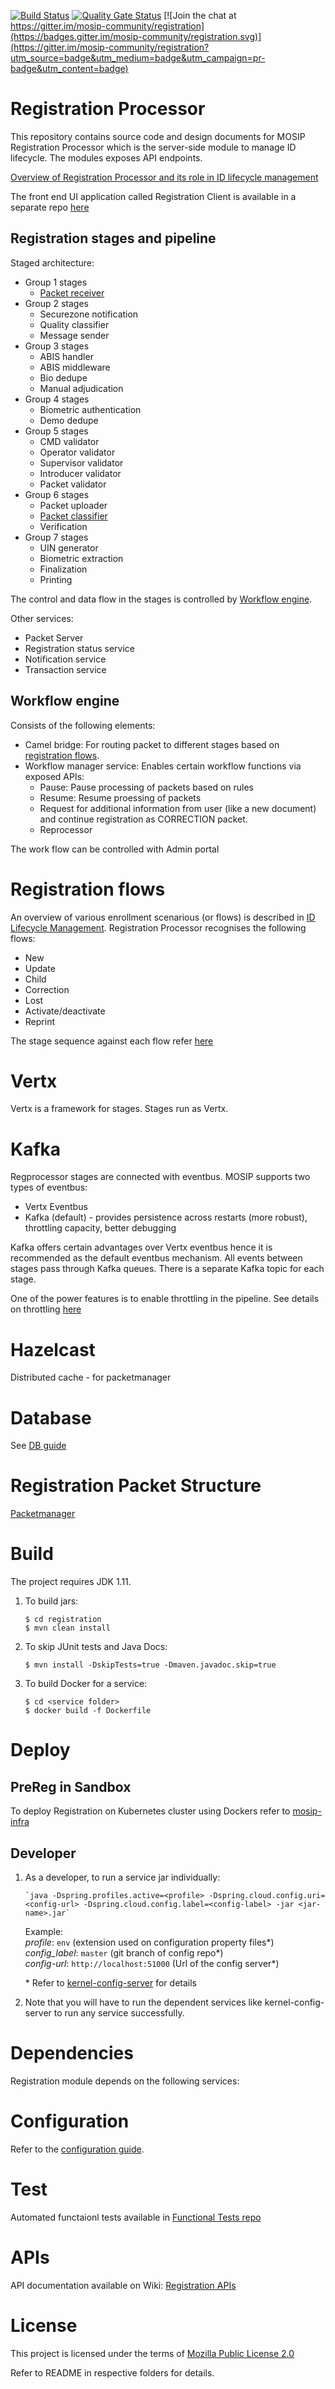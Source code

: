 
[![Build Status](https://travis-ci.org/mosip/registration.svg?branch=master)](https://travis-ci.org/mosip/registration)
[![Quality Gate Status](https://sonarcloud.io/api/project_badges/measure?project=mosip_registration&metric=alert_status)](https://sonarcloud.io/dashboard?id=mosip_registration)
[![Join the chat at https://gitter.im/mosip-community/registration](https://badges.gitter.im/mosip-community/registration.svg)](https://gitter.im/mosip-community/registration?utm_source=badge&utm_medium=badge&utm_campaign=pr-badge&utm_content=badge)

# Registration Processor
This repository contains source code and design documents for MOSIP Registration Processor which is the server-side module to manage ID lifecycle.  The modules exposes API endpoints.  

[Overview of Registration Processor and its role in ID lifecycle management](https://nayakrounak.gitbook.io/mosip-docs/modules/registration-processor)

The front end UI application called Registration Client is available in a separate repo [here](https://github.com/mosip/registration-client/tree/develop)

## Registration stages and pipeline

Staged architecture:

  * Group 1 stages 
      * [Packet receiver](registration-processor/init/registration-processor-packet-receiver-stage)
  * Group 2 stages
      * Securezone notification
      * Quality classifier
      * Message sender
  * Group 3 stages
      * ABIS handler
      * ABIS middleware 
      * Bio dedupe
      * Manual adjudication
 * Group 4 stages
      * Biometric authentication
      * Demo dedupe
 * Group 5 stages
      * CMD validator
      * Operator validator
      * Supervisor validator
      * Introducer validator
      * Packet validator
 * Group 6 stages
      * Packet uploader
      * [Packet classifier](registration-processor/pre-processor/registration-processor-packet-classifier-stage/README.md)
      * Verification
 * Group 7 stages
      * UIN generator
      * Biometric extraction
      * Finalization
      * Printing

The control and data flow in the stages is controlled by [Workflow engine](#workflow-engine).

Other services:
  * Packet Server
  * Registration status service
  * Notification service
  * Transaction service

## Workflow engine
Consists of the following elements:
*  Camel bridge: For routing packet to different stages based on [registration flows](#registration-flows).
*  Workflow manager service:  Enables certain workflow functions via exposed APIs:
    *  Pause: Pause processing of packets based on rules
    *  Resume: Resume proessing of packets  
    *  Request for additional information from user (like a new document) and continue registration as CORRECTION packet.
    * Reprocessor

The work flow can be controlled with Admin portal

# Registration flows

An overview of various enrollment scenarious (or flows) is described in [ID Lifecycle Management](https://nayakrounak.gitbook.io/mosip-docs/id-lifecycle-management).  Registration Processor recognises the following flows:

* New 
* Update
* Child
* Correction 
* Lost 
* Activate/deactivate
* Reprint

The stage sequence against each flow refer [here](docs/flows.md)
 
# Vertx
Vertx is a framework for stages. Stages run as Vertx.

# Kafka
Regprocessor stages are connected with eventbus.  MOSIP supports two types of eventbus: 
 - Vertx Eventbus 
 - Kafka (default) - provides persistence across restarts (more robust), throttling capacity, better debugging 

Kafka offers certain advantages over Vertx eventbus hence it is recommended as the default eventbus mechanism. All events between stages pass through Kafka queues. There is a separate Kafka topic for each stage.

One of the power features is to enable throttling in the pipeline.  See details on throttling [here](docs/throttling.md)

# Hazelcast 
Distributed cache - for packetmanager

# Database

See [DB guide](db_scripts/README.md)

# Registration Packet Structure
[Packetmanager](https://github.com/mosip/packet-manager/tree/develop/README.md)

# Build
The project requires JDK 1.11. 
1. To build jars:
    ```
    $ cd registration
    $ mvn clean install 
    ```
1. To skip JUnit tests and Java Docs:
    ```
    $ mvn install -DskipTests=true -Dmaven.javadoc.skip=true
    ```
1. To build Docker for a service:
    ```
    $ cd <service folder>
    $ docker build -f Dockerfile
    ```

# Deploy

## PreReg in Sandbox
To deploy Registration on Kubernetes cluster using Dockers refer to [mosip-infra](https://github.com/mosip/mosip-infra/tree/1.2.0_v3/deployment/v3)

## Developer

1. As a developer, to run a service jar individually:
    ```
    `java -Dspring.profiles.active=<profile> -Dspring.cloud.config.uri=<config-url> -Dspring.cloud.config.label=<config-label> -jar <jar-name>.jar`
    ```
    Example:  
        _profile_: `env` (extension used on configuration property files*)    
        _config_label_: `master` (git branch of config repo*)  
        _config-url_: `http://localhost:51000` (Url of the config server*)  
	
	\* Refer to [kernel-config-server](https://github.com/mosip/commons/tree/master/kernel/kernel-config-server) for details


1. Note that you will have to run the dependent services like kernel-config-server to run any service successfully.
    
# Dependencies
Registration module depends on the following services:


# Configuration
Refer to the [configuration guide](docs/configuration.md).

# Test
Automated functaionl tests available in [Functional Tests repo](https://github.com/mosip/mosip-functional-tests)

# APIs
API documentation available on Wiki: [Registration APIs](https://github.com/mosip/documentation/wiki/Registration-APIs)

# License
This project is licensed under the terms of [Mozilla Public License 2.0](https://github.com/mosip/mosip-platform/blob/master/LICENSE)

Refer to README in respective folders for details.

